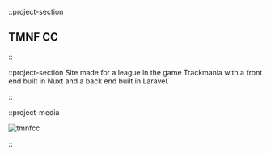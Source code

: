 ::project-section

## TMNF CC

::

::project-section
Site made for a league in the game Trackmania with a front end built in Nuxt and a back end built in Laravel.

::

::project-media

![tmnfcc](/img/tmnfcc/tmnfcc-safari-2.png)

::
